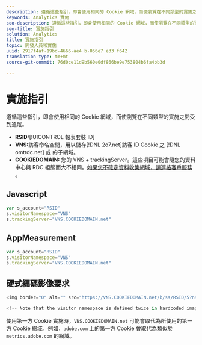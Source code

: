 ```yaml
---
description: 遵循這些指引，即會使用相同的 Cookie 網域，而使瀏覽在不同類型的實施之間受到追蹤。
keywords: Analytics 實施
seo-description: 遵循這些指引，即會使用相同的 Cookie 網域，而使瀏覽在不同類型的實施之間受到追蹤。
seo-title: 實施指引
solution: Analytics
title: 實施指引
topic: 開發人員和實施
uuid: 2917f4af-19bd-4666-ae4 b-056e7 e33 f642
translation-type: tm+mt
source-git-commit: 76d0ce11d9b560e0df866be9e753804b6fa4bb3d

---
```



# 實施指引

遵循這些指引，即會使用相同的 Cookie 網域，而使瀏覽在不同類型的實施之間受到追蹤。

* **RSID:**[!UICONTROL 報表套裝 ID]
* **VNS:**&#x200B;訪客命名空間，用以儲存[!DNL 2o7.net]訪客 ID Cookie 之 [!DNL omtrdc.net] 或  的子網域。
* **COOKIEDOMAIN:** 您的 VNS + trackingServer。這些項目可能會隨您的資料中心與 RDC 組態而大不相同。[如果您不確定資料收集網域，請連絡客戶服務](https://helpx.adobe.com/contact/enterprise-support.ec.html#analytics) 。

## Javascript

```javascript
var s_account="RSID" 
s.visitorNamespace="VNS" 
s.trackingServer="VNS.COOKIEDOMAIN.net" 
```

## AppMeasurement

```javascript
var s_account="RSID" 
s.visitorNamespace="VNS" 
s.trackingServer="VNS.COOKIEDOMAIN.net" 
```

## 硬式編碼影像要求

```javascript
<img border="0" alt="" src="https://VNS.COOKIEDOMAIN.net/b/ss/RSID/5?ns=VNS" width="1" height="1" /> 

<!-- Note that the visitor namespace is defined twice in hardcoded image requests; once in the http subdomain, and another using the ns= query string parameter! -->
```

使用第一方 Cookie 實施時，`VNS.COOKIEDOMAIN.net` 可能會取代為所使用的第一方 Cookie 網域。例如，`adobe.com` 上的第一方 Cookie 會取代為類似於 `metrics.adobe.com` 的網域。
